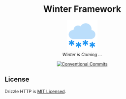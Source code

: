 <h1 align='center'>Winter Framework</h1>

<p align='center'>
  <img src="logo.png" alt="Repository Logo" width='100px' height='100px' />
  <br />
  <i>Winter is Coming ...</i>
</p>

<p align='center'>
  <a href="https://conventionalcommits.org">
    <img src="https://img.shields.io/badge/Conventional%20Commits-1.0.0-blue.svg?logo=git" alt="Conventional Commits"/>
  </a>
</p>

## License

Drizzle HTTP is [MIT Licensed](LICENSE).
